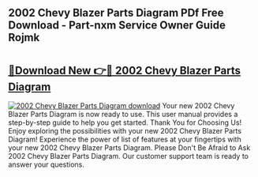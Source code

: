 ## 2002 Chevy Blazer Parts Diagram PDf Free Download - Part-nxm Service Owner Guide Rojmk

# <h2><a href="http://dfm82v8.blite.top/?on=2002+Chevy+Blazer+Parts+Diagram">🔗Download New 👉🔴 2002 Chevy Blazer Parts Diagram</a></h2>

[![2002 Chevy Blazer Parts Diagram download](https://i.imgur.com/lujVjoI.png)](http://dfm82v8.blite.top/?on=2002+Chevy+Blazer+Parts+Diagram)
Your new 2002 Chevy Blazer Parts Diagram is now ready to use. This user manual provides a step-by-step guide to help you get started. Thank You for Choosing Us! Enjoy exploring the possibilities with your new 2002 Chevy Blazer Parts Diagram! Experience the power of list of features at your fingertips with your new 2002 Chevy Blazer Parts Diagram. Please Don't Be Afraid to Ask 2002 Chevy Blazer Parts Diagram. Our customer support team is ready to answer your questions.
